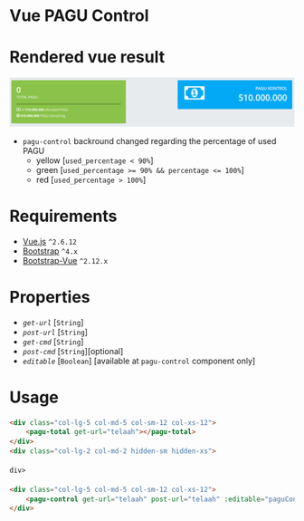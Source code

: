 # Vue PAGU Control

# Rendered vue result
![rendered components](https://github.com/devrijal/vue-pagu-control/blob/master/vue-pagu-control.png?raw=true)

- `pagu-control` backround changed regarding the percentage of used PAGU
	- yellow [`used_percentage < 90%`]
	- green [`used_percentage >= 90% && percentage <= 100%`]
	- red [`used_percentage > 100%`]

# Requirements

- [Vue.js](https://vuejs.org/) `^2.6.12`
- [Bootstrap](https://getbootstrap.com/) `^4.x`
- [Bootstrap-Vue](https://bootstrap-vue.org/) `^2.12.x`

# Properties
- *`get-url`* [`String`]
- *`post-url`* [`String`]
- *`get-cmd`* [`String`]
- *`post-cmd`* [`String`][optional]
- *`editable`* [`Boolean`] [available at `pagu-control` component only]


# Usage

```html
<div class="col-lg-5 col-md-5 col-sm-12 col-xs-12">
	<pagu-total get-url="telaah"></pagu-total>
</div>
<div class="col-lg-2 col-md-2 hidden-sm hidden-xs">

div>

<div class="col-lg-5 col-md-5 col-sm-12 col-xs-12">
	<pagu-control get-url="telaah" post-url="telaah" :editable="paguControlEditable"></pagu-control>
</div>
```

